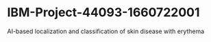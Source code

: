 # IBM-Project-44093-1660722001
AI-based localization and classification of skin disease with erythema
